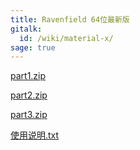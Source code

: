 ```yaml
---
title: Ravenfield 64位最新版
gitalk:
  id: /wiki/material-x/
sage: true
---
```




[part1.zip](https://dev.tencent.com/api/share/download/8c60ba5b-5106-4431-af95-a1385119488b)

[part2.zip](https://dev.tencent.com/api/share/download/ad7d82c5-ba08-4901-b8de-2b5ae9b3a961)

[part3.zip](https://dev.tencent.com/api/share/download/ce685527-3fa0-4a6c-8e8e-4bc9f533fdb8)

[使用说明.txt](//cdn.jsdelivr.net/gh/mcmohen/CDNELSE@1.4/使用说明.txt)

